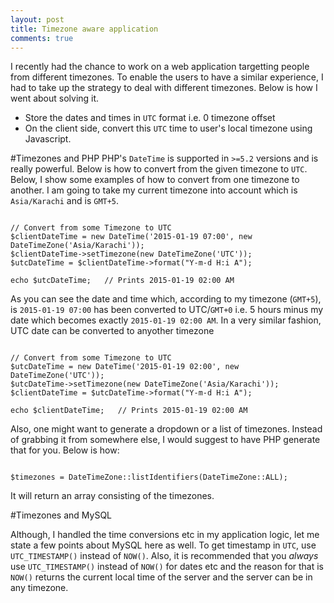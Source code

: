 ```yaml
---
layout: post
title: Timezone aware application
comments: true
---
```


I recently had the chance to work on a web application targetting people from different timezones. To enable the users to have a similar experience, I had to take up the strategy to deal with different timezones. Below is how I went about solving it.

- Store the dates and times in `UTC` format i.e. 0 timezone offset
- On the client side, convert this `UTC` time to user's local timezone using Javascript.

#Timezones and PHP
PHP's `DateTime` is supported in `>=5.2` versions and is really powerful. Below is how to convert from the given timezone to `UTC`. Below, I show some examples of how to convert from one timezone to another. I am going to take my current timezone into account which is `Asia/Karachi` and is `GMT+5`.

<pre><code class="php">
// Convert from some Timezone to UTC
$clientDateTime = new DateTime('2015-01-19 07:00', new DateTimeZone('Asia/Karachi'));
$clientDateTime->setTimezone(new DateTimeZone('UTC'));
$utcDateTime = $clientDateTime->format("Y-m-d H:i A");

echo $utcDateTime;   // Prints 2015-01-19 02:00 AM
</code></pre>

As you can see the date and time which, according to my timezone (`GMT+5`), is `2015-01-19 07:00` has been converted to UTC/`GMT+0` i.e. 5 hours minus my date which becomes exactly `2015-01-19 02:00 AM`. In a very similar fashion, UTC date can be converted to anyother timezone

<pre><code class="php">
// Convert from some Timezone to UTC
$utcDateTime = new DateTime('2015-01-19 02:00', new DateTimeZone('UTC'));
$utcDateTime->setTimezone(new DateTimeZone('Asia/Karachi'));
$clientDateTime = $utcDateTime->format("Y-m-d H:i A");

echo $clientDateTime;   // Prints 2015-01-19 02:00 AM
</code></pre>

Also, one might want to generate a dropdown or a list of timezones. Instead of grabbing it from somewhere else, I would suggest to have PHP generate that for you. Below is how:

<pre><code class="php">
$timezones = DateTimeZone::listIdentifiers(DateTimeZone::ALL);
</code></pre>

It will return an array consisting of the timezones.

#Timezones and MySQL

Although, I handled the time conversions etc in my application logic, let me state a few points about MySQL here as well. To get timestamp in `UTC`, use `UTC_TIMESTAMP()` instead of `NOW()`. Also, it is recommended that you *always* use `UTC_TIMESTAMP()` instead of `NOW()` for dates etc and the reason for that is `NOW()` returns the current local time of the server and the server can be in any timezone.

